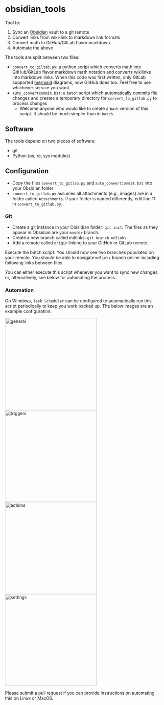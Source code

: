 # obsidian_tools
Tool to:
1. Sync an [Obsidian](https://obsidian.md/) vault to a git remote
2. Convert links from wiki-link to markdown link formats
3. Convert math to GitHub/GitLab flavor markdown
4. Automate the above

The tools are split between two files:
- `convert_to_giltab.py`: a python script which converts math into GitHub/GitLab flavor markdown math notation and converts wikilinks into markdown links. When this code was first written, only GitLab supported [mermaid](https://mermaid.js.org/) diagrams, now GitHub does too. Feel free to use whichever service you want. 
- `auto_convertcommit.bat`: a `batch` script which automatically commits file changes and creates a temporary directory for `convert_to_giltab.py` to process changes
  - Welcome anyone who would like to create a `bash` version of this script. It should be much simpler than in `batch`.

## Software
The tools depend on two pieces of software:
- git
- Python (os, re, sys modules)

## Configuration
- Copy the files `convert_to_gitlab.py` and `auto_convertcommit.bat` into your Obsidian folder
- `convert_to_gitlab.py` assumes all attachments (e.g., images) are in a folder called `Attachments`. If your folder is named differently, edit line 11 in `convert_to_gitlab.py`.

### Git
- Create a git instance in your Obisidian folder: `git init`. The files as they appear in Obsidian are your `master` branch.
- Create a new branch called mdlinks: `git branch mdlinks`.
- Add a remote called `origin` linking to your GitHub or GitLab remote. 

Execute the batch script. You should now see two branches populated on your remote. You should be able to navigate `mdlinks` branch online including following links between files. 

You can either execute this script whenever you want to sync new changes, or, alternatively, see below for automating the process. 

### Automation
On Windows, `Task Scheduler` can be configured to automatically run this script periodically to keep you work backed up. The below images are an example configuration.  

<img width="300" alt="general" src="https://github.com/nwillems94/obsidian_tools/assets/42821240/bc255e85-0e82-4479-aeeb-b9c110981870">
<img width="300" alt="triggers" src="https://github.com/nwillems94/obsidian_tools/assets/42821240/0b54510d-fe48-44b3-a905-b5906f306765">
<img width="300" alt="actions" src="https://github.com/nwillems94/obsidian_tools/assets/42821240/75982e06-b7a7-4b3a-a5a7-1a013afd2f92">
<img width="300" alt="settings" src="https://github.com/nwillems94/obsidian_tools/assets/42821240/1f02e774-94b0-4ce0-9154-025b6bbc31f6">

Please submit a pull request if you can provide instructions on automating this on Linux or MacOS. 
